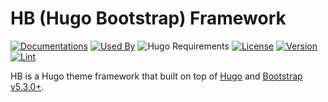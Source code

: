 # HB (Hugo Bootstrap) Framework 

[![Documentations](https://img.shields.io/badge/docs-references-blue?logo=hugo&style=flat-square)](https://hb.hugomods.com)
[![Used By](https://img.shields.io/badge/dynamic/json?color=success&label=used+by&query=repositories_humanize&logo=hugo&style=flat-square&url=https://api.razonyang.com/v1/github/dependents/hbstack/hb)](https://github.com/hbstack/hb/network/dependents)
![Hugo Requirements](https://img.shields.io/badge/dynamic/json?color=important&label=requirements&query=requirements&logo=hugo&style=flat-square&url=https://api.razonyang.com/v1/hugo/modules/github.com/hbstack/hb)
[![License](https://img.shields.io/github/license/hbstack/hb?style=flat-square)](https://github.com/hbstack/hb/blob/main/LICENSE)
[![Version](https://img.shields.io/badge/dynamic/json?color=blue&label=version&query=name&url=https://api.razonyang.com/v1/github/tag/hbstack/hb&style=flat-square)](https://github.com/hbstack/hb/tags)
[![Lint](https://github.com/hbstack/hb/actions/workflows/lint.yml/badge.svg?style=flat-square)](https://github.com/hbstack/hb/actions/workflows/lint.yml)

HB is a Hugo theme framework that built on top of [Hugo](https://gohugo.io) and [Bootstrap v5.3.0+](https://getbootstrap.com).
